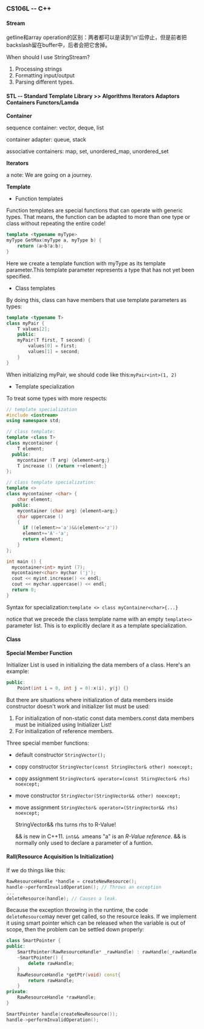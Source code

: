 ### CS106L -- C++

#### Stream

getline和array operation的区别：两者都可以是读到'\n'后停止，但是前者把backslash留在buffer中，后者会把它舍掉。

When should I use StringStream? 

1. Processing strings
2. Formatting input/output
3. Parsing different types.

#### STL -- Standard Template Library >> Algorithms Iterators Adaptors Containers Functors/Lamda

**Container**

sequence container: vector, deque, list

container adapter: queue, stack

associative containers: map, set, unordered_map, unordered_set

**Iterators**

a note: We are going on a journey.

**Template**

+ Function templates

Function templates are special functions that can operate with generic types. That means, the function can be adapted to more than one type or class without repeating the entire code!

```c++
template <typename myType>
myType GetMax(myType a, myType b) {
    return (a>b?a:b);
}
```

Here we create a template function with myType as its template parameter.This template parameter represents a type that has not yet been specified.

+ Class templates

By doing this, class can have members that use template parameters as types:

```c++
template <typename T>
class myPair {
    T values[2];
    public:
	myPair(T first, T second) {
        values[0] = first;
        values[1] = second;
    }
}
```

When initializing  myPair, we should code like this:``myPair<int>(1, 2)``

+ Template specialization

To treat some types with more respects:

```c++
// template specialization
#include <iostream>
using namespace std;

// class template:
template <class T>
class mycontainer {
    T element;
  public:
    mycontainer (T arg) {element=arg;}
    T increase () {return ++element;}
};

// class template specialization:
template <>
class mycontainer <char> {
    char element;
  public:
    mycontainer (char arg) {element=arg;}
    char uppercase ()
    {
      if ((element>='a')&&(element<='z'))
      element+='A'-'a';
      return element;
    }
};

int main () {
  mycontainer<int> myint (7);
  mycontainer<char> mychar ('j');
  cout << myint.increase() << endl;
  cout << mychar.uppercase() << endl;
  return 0;
}
```

Syntax for specialization:``template <> class myContainer<char>{...}``

notice that we precede the class template name with an empty `template<>` parameter list. This is to explicitly declare it as a template specialization.

#### Class

**Special Member Function**

Initializer List is used in initializing the data members of a class. Here's an example:

```c++
public:
    Point(int i = 0, int j = 0):x(i), y(j) {}
```

But there are situations where initialization of data members inside constructor doesn't work and initializer list must be used:

1. For initialization of non-static const data members.const data members must be initialized using Initializer List!
2. For initialization of reference members. 

Three special member functions:

+ default constructor ``StringVector();``

+ copy constructor ``StringVector(const StringVector& other) noexcept;``

+ copy assignment ``StringVector& operator=(const StirngVector& rhs) noexcept;``

+ move constructor ``StringVector(StringVector&& other) noexcept;``

+ move assignment ``StringVector& operator=(StringVector&& rhs) noexcept;``

  StringVector&& rhs turns rhs to R-Value!

  && is  new in C++11. ``int&& a``means "a" is an *R-Value reference*. && is normally only used to declare a parameter of a funtion.

#### Rall(Resource Acquisition Is Initialization)

If we do things like this:

```c++
RawResourceHandle *handle = createNewResource();
handle->performInvalidOperation(); // Throws an exception
...
deleteResource(handle); // Causes a leak.
```

Because the exception throwing in the runtime,  the code ``deleteResource``may never get called,  so the resource leaks. If we implement it using smart pointer which can be released when the variable is out of scope, then the problem can be settled down properly:

```C++
class SmartPointer {
public:
	SmartPointer(RawResourceHandle* _rawHandle) : rawHandle(_rawHandle) {}
    ~SmartPointer() {
        delete rawHandle;
    }
    RawResourceHandle *getPtr(void) const{
        return rawHandle;
    }
private:
    RawResourceHandle *rawHandle;
}

SmartPointer handle(createNewResource());
handle->performInvalidOperation();
```

